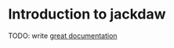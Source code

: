 # Introduction to jackdaw

TODO: write [great documentation](http://jacobian.org/writing/what-to-write/)
